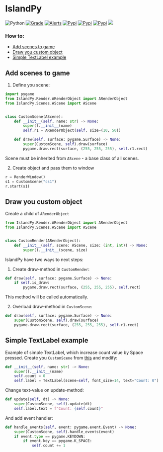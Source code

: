 # IslandPy
![Python](https://img.shields.io/pypi/pyversions/IslandPy)
[![Grade](https://img.shields.io/lgtm/grade/python/github/ludwici/IslandPy)](https://lgtm.com/projects/g/ludwici/IslandPy/context:python)
[![Alerts](https://img.shields.io/lgtm/alerts/github/ludwici/IslandPy)](https://lgtm.com/projects/g/ludwici/IslandPy/alerts/?mode=list)
[![Pypi](https://img.shields.io/pypi/status/IslandPy)](https://pypi.org/project/IslandPy/)
[![Pypi](https://img.shields.io/pypi/v/IslandPy)](https://pypi.org/project/IslandPy/)
[![Pypi](https://img.shields.io/pypi/l/IslandPy)](https://pypi.org/project/IslandPy/)
![](https://img.shields.io/tokei/lines/github/ludwici/IslandPy)

### How to:
- [Add scenes to game][1]
- [Draw you custom object][2]
- [Simple TextLabel example][3]
## Add scenes to game
1. Define you scene:
```python
import pygame
from IslandPy.Render.ARenderObject import ARenderObject
from IslandPy.Scenes.AScene import AScene


class CustomScene(AScene):
    def __init__(self, name: str) -> None:
        super().__init__(name)
        self.r1 = ARenderObject(self, size=(10, 50))

    def draw(self, surface: pygame.Surface) -> None:
        super(CustomScene, self).draw(surface)
        pygame.draw.rect(surface, (255, 255, 255), self.r1.rect)
```
Scene must be inherited from `AScene` - a base class of all scenes.

2. Create object and pass them to window
```python
r = RenderWindow()
s1 = CustomScene("cs1")
r.start(s1)
```

## Draw you custom object
Create a child of `ARenderObject`
```python
from IslandPy.Render.ARenderObject import ARenderObject
from IslandPy.Scenes.AScene import AScene


class CustomRender(ARenderObject):
    def __init__(self, scene: AScene, size: (int, int)) -> None:
        super().__init__(scene, size)

```
IslandPy have two ways to next steps:
1. Create draw-method in `CustomRender`:
```python
def draw(self, surface: pygame.Surface) -> None:
    if self.is_draw:
        pygame.draw.rect(surface, (255, 255, 255), self.rect)
```
This method will be called automatically.

2. Overload draw-method in `CustomScene`:
```python
def draw(self, surface: pygame.Surface) -> None:
    super(CustomScene, self).draw(surface)
    pygame.draw.rect(surface, (255, 255, 255), self.r1.rect)
```

## Simple TextLabel example
Example of simple TextLabel, which increase count value by Space pressed. Create you `CustomScene` from [this][1] and modify:
```python
def __init__(self, name: str) -> None:
    super().__init__(name)
    self.count = 0
    self.label = TextLabel(scene=self, font_size=14, text="Count: 0")
```

Change text-value on update-method:
```python
def update(self, dt) -> None:
    super(CustomScene, self).update(dt)
    self.label.text = f"Count: {self.count}"
```

And add event handler:
```python
def handle_events(self, event: pygame.event.Event) -> None:
    super(CustomScene, self).handle_events(event)
    if event.type == pygame.KEYDOWN:
        if event.key == pygame.K_SPACE:
            self.count += 1
```

[1]: https://github.com/ludwici/IslandPy/tree/dev#add-scenes-to-game
[2]: https://github.com/ludwici/IslandPy/tree/dev#draw-you-custom-object
[3]: https://github.com/ludwici/IslandPy/tree/dev#simple-textlabel-example
